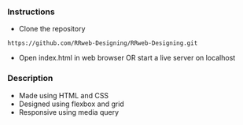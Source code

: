 ### Instructions
- Clone the repository 
```
https://github.com/RRweb-Designing/RRweb-Designing.git
```
- Open index.html in web browser OR start a live server on localhost

### Description
- Made using HTML and CSS
- Designed using flexbox and grid
- Responsive using media query


<!--
**RRweb-Designing/RRweb-Designing** is a ✨ _special_ ✨ repository because its `README.md` (this file) appears on your GitHub profile.

Here are some ideas to get you started:

- 🔭 I’m currently working on ...
- 🌱 I’m currently learning ...
- 👯 I’m looking to collaborate on ...
- 🤔 I’m looking for help with ...
- 💬 Ask me about ...
- 📫 How to reach me: ...
- 😄 Pronouns: ...
- ⚡ Fun fact: ...
-->
